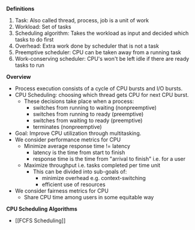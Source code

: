 **Definitions**
1. Task: Also called thread, process, job is a unit of work
2. Workload: Set of tasks
3. Scheduling algorithm: Takes the workload as input and decided which tasks to do first
4. Overhead: Extra work done by scheduler that is not a task
5. Preemptive scheduler: CPU can be taken away from a running task
6. Work-conserving scheduler: CPU's won't be left idle if there are ready tasks to run


**Overview**
- Process execution consists of a cycle of CPU bursts and I/O bursts. 
- CPU Scheduling: choosing which thread gets CPU for next CPU burst. 
	- These decisions take place when a process:
		- switches from running to waiting (nonpreemptive)
		- switches from running to ready (preemptive)
		- switches from waiting to ready (preemptive)
		- terminates (nonpreemptive)
- Goal: Improve CPU utilization through multitasking. 
- We consider performance metrics for CPU
	- Minimize average response time != latency
		- latency is the time from start to finish
		- response time is the time from "arrival to finish" i.e. for a user
	- Maximize throughput i.e. tasks completed per time unit
		- This can be divided into sub-goals of:
			- minimize overhead e.g. context-switching
			- efficient use of resources
- We consider fairness metrics for CPU
	- Share CPU time among users in some equitable way

**CPU Scheduling Algorithms**
- [[FCFS Scheduling]]